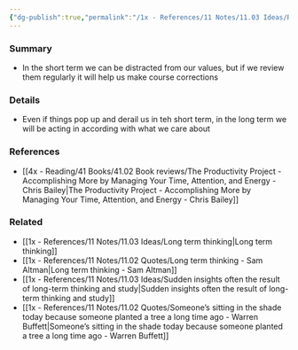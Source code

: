 ```yaml
---
{"dg-publish":true,"permalink":"/1x - References/11 Notes/11.03 Ideas/Review values and long term goals regularly/","title":"Review values and long term goals regularly","noteIcon":"","created":"2023-10-29T23:42:58.000+03:00","updated":"2024-02-14T20:18:24.715+03:00"}
---
```



### Summary
- In the short term we can be distracted from our values, but if we review them regularly it will help us make course corrections

### Details
- Even if things pop up and derail us in teh short term, in the long term we will be acting in according with what we care about

### References
- [[4x - Reading/41 Books/41.02 Book reviews/The Productivity Project - Accomplishing More by Managing Your Time, Attention, and Energy - Chris Bailey\|The Productivity Project - Accomplishing More by Managing Your Time, Attention, and Energy - Chris Bailey]]

### Related
- [[1x - References/11 Notes/11.03 Ideas/Long term thinking\|Long term thinking]]
- [[1x - References/11 Notes/11.02 Quotes/Long term thinking - Sam Altman\|Long term thinking - Sam Altman]]
- [[1x - References/11 Notes/11.03 Ideas/Sudden insights often the result of long-term thinking and study\|Sudden insights often the result of long-term thinking and study]]
- [[1x - References/11 Notes/11.02 Quotes/Someone’s sitting in the shade today because someone planted a tree a long time ago - Warren Buffett\|Someone’s sitting in the shade today because someone planted a tree a long time ago - Warren Buffett]]